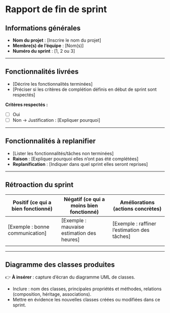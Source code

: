 # Rapport de fin de sprint

## Informations générales
- **Nom du projet** : [Inscrire le nom du projet]  
- **Membre(s) de l’équipe** : [Nom(s)]  
- **Numéro du sprint** : [1, 2 ou 3]  

---

## Fonctionnalités livrées
- [Décrire les fonctionnalités terminées]  
- [Préciser si les critères de complétion définis en début de sprint sont respectés]  

**Critères respectés :**  
- [ ] Oui  
- [ ] Non → Justification : [Expliquer pourquoi]  

---

## Fonctionnalités à replanifier
- [Lister les fonctionnalités/tâches non terminées]  
- **Raison** : [Expliquer pourquoi elles n’ont pas été complétées]  
- **Replanification** : [Indiquer dans quel sprint elles seront reprises]  

---

## Rétroaction du sprint
| Positif (ce qui a bien fonctionné) | Négatif (ce qui a moins bien fonctionné) | Améliorations (actions concrètes) |
|-----------------------------------|------------------------------------------|-----------------------------------|
| [Exemple : bonne communication]   | [Exemple : mauvaise estimation des heures] | [Exemple : raffiner l’estimation des tâches] |
|                                   |                                          |                                   |

---

## Diagramme des classes produites
👉 **À insérer** : capture d’écran du diagramme UML de classes.  
- Inclure : nom des classes, principales propriétés et méthodes, relations (composition, héritage, associations).  
- Mettre en évidence les nouvelles classes créées ou modifiées dans ce sprint.